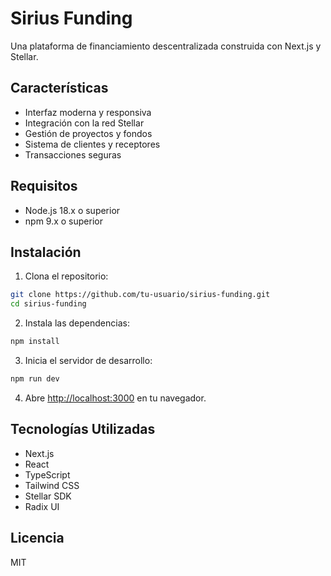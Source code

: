 # Sirius Funding

Una plataforma de financiamiento descentralizada construida con Next.js y Stellar.

## Características

- Interfaz moderna y responsiva
- Integración con la red Stellar
- Gestión de proyectos y fondos
- Sistema de clientes y receptores
- Transacciones seguras

## Requisitos

- Node.js 18.x o superior
- npm 9.x o superior

## Instalación

1. Clona el repositorio:
```bash
git clone https://github.com/tu-usuario/sirius-funding.git
cd sirius-funding
```

2. Instala las dependencias:
```bash
npm install
```

3. Inicia el servidor de desarrollo:
```bash
npm run dev
```

4. Abre [http://localhost:3000](http://localhost:3000) en tu navegador.

## Tecnologías Utilizadas

- Next.js
- React
- TypeScript
- Tailwind CSS
- Stellar SDK
- Radix UI

## Licencia

MIT 